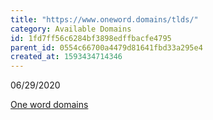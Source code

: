 ```yaml
---
title: "https://www.oneword.domains/tlds/"
category: Available Domains
id: 1fd7ff56c6284bf3898edffbacfe4795
parent_id: 0554c66700a4479d81641fbd33a295e4
created_at: 1593434714346
---
```


06/29/2020

[One word domains](https://www.oneword.domains/tlds/)
                